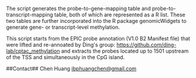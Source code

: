The script generates the probe-to-gene-mapping table and probe-to-transcript-mapping table, both of which are represented as a R list. 
These two tables are further incorporated into the R package genomicWidgets to generate gene- or transcript-level methylation.

This script starts from the EPIC probe annotation (V1.0 B2 Manifest file) that were lifted and re-annoated by Ding's group: https://github.com/ding-lab/cptac_methylation
and extracts the probes located up to 1501 upstream of the TSS and simultaneously in the CpG island.

##Contact##
Chen Huang
ibphuangchen@gmail.com